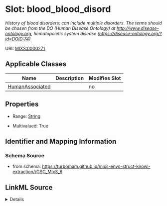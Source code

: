 # Slot: blood_blood_disord


_History of blood disorders; can include multiple disorders.  The terms should be chosen from the DO (Human Disease Ontology) at http://www.disease-ontology.org, hematopoietic system disease (https://disease-ontology.org/?id=DOID:74)_



URI: [MIXS:0000271](https://w3id.org/mixs/0000271)



<!-- no inheritance hierarchy -->




## Applicable Classes

| Name | Description | Modifies Slot |
| --- | --- | --- |
[HumanAssociated](HumanAssociated.md) |  |  no  |







## Properties

* Range: [String](String.md)

* Multivalued: True





## Identifier and Mapping Information







### Schema Source


* from schema: https://turbomam.github.io/mixs-envo-struct-knowl-extraction//GSC_MIxS_6




## LinkML Source

<details>
```yaml
name: blood_blood_disord
description: History of blood disorders; can include multiple disorders.  The terms
  should be chosen from the DO (Human Disease Ontology) at http://www.disease-ontology.org,
  hematopoietic system disease (https://disease-ontology.org/?id=DOID:74)
title: blood/blood disorder
notes:
- disorder
from_schema: https://turbomam.github.io/mixs-envo-struct-knowl-extraction//GSC_MIxS_6
rank: 1000
slot_uri: MIXS:0000271
multivalued: true
alias: blood_blood_disord
domain_of:
- HumanAssociated
range: string
required: false
recommended: false

```
</details>